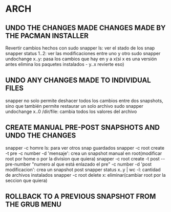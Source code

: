 # ARCH

## UNDO THE CHANGES MADE CHANGES MADE BY  THE PACMAN INSTALLER
Revertir cambios hechos con sudo
snapper ls: ver el stado de los snap
snapper status 1..2: ver las modificaciones entre uno y otro
sudo snapper undochange x..y: pasa los cambios que hay en y a x(si x es una versión antes elimina los paquetes instalados - y..x revierte eso)

## UNDO  ANY CHANGES MADE TO INDIVIDUAL FILES
snapper no solo permite deshacer todos los cambios entre dos snapshots, sino que también permite
restaurar un solo archivo
sudo snapper undochange x..0 /dir/file: cambia todos los valores del archivo

## CREATE MANUAL PRE-POST SNAPSHOTS AND UNDO THE CHANGES
snapper -c homre ls: para ver otros snap guardados
snapper -c root create -t pre -c number -d 'mensaje': crea un snapshot manual en root(modificar root por home o por la division que quiera)
snapper -c root create -t post --pre-number "numero al que está enlazado el pre" -c number -d 'post modificacion': crea un snapshot post
snapper status x..y | wc -l: cantidad de archivos instalados
snapper -c root delete x: eliminar(cambiar root por la seccion que quiera)

## ROLLBACK TO A PREVIOUS SNAPSHOT FROM THE GRUB MENU

